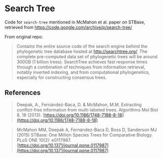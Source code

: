 # Search Tree

Code for `search-tree` mentioned in McMahon et al. paper on STBase, retrieved from https://code.google.com/archive/p/search-tree/

From original repo:

> Contains the entire source code of the search engine behind the phylogenetic tree database hosted at http://searchtree.org/. The complete pre-computed data set of phylogenetic trees will be around 300GB (1 billion trees). SearchTree achieves fast response times through a combination of techniques from information retrieval, notably inverted indexing, and from computational phylogenetics, especially for constructing consensus trees.

## References

> Deepak, A., Fernández-Baca, D. & McMahon, M.M. Extracting conflict-free information from multi-labeled trees. Algorithms Mol Biol 8, 18 (2013). [https://doi.org/10.1186/1748-7188-8-18](https://doi.org/10.1186/1748-7188-8-18)

> McMahon MM, Deepak A, Fernández-Baca D, Boss D, Sanderson MJ (2015) STBase: One Million Species Trees for Comparative Biology. PLoS ONE 10(2): e0117987. [https://doi.org/10.1371/journal.pone.0117987](https://doi.org/10.1371/journal.pone.0117987)